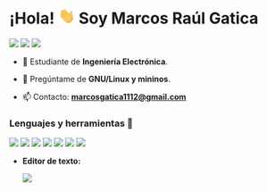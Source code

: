 <h1 align="left">¡Hola! <img src="https://raw.githubusercontent.com/ABSphreak/ABSphreak/master/gifs/Hi.gif" width="30px" /> Soy Marcos Raúl Gatica</h1>
<p align="left"> 
  <img src="https://img.shields.io/badge/Arch_Linux-1793D1?style=for-the-badge&logo=arch-linux&logoColor=white" /> 
  <img src="https://img.shields.io/badge/Debian-A81D33?style=for-the-badge&logo=debian&logoColor=white" />
  <img src="https://img.shields.io/badge/Linux-FCC624?style=for-the-badge&logo=linux&logoColor=black" />
  
</p>

- 🚀 Estudiante de **Ingeniería Electrónica**.

- 💬 Pregúntame de **GNU/Linux y mininos**.

- 📫 Contacto: **marcosgatica1112@gmail.com**

<h3 align="left">Lenguajes y herramientas 🔧</h3>

<p align="left"> 
  <img src="https://img.shields.io/badge/C-00599C?style=for-the-badge&logo=c&logoColor=white" />
  <img src="https://img.shields.io/badge/C++-00599C?style=for-the-badge&logo=c%2B%2B&logoColor=white" />
  <img src="https://img.shields.io/badge/Bash-121011?style=for-the-badge&logo=gnu-bash&logoColor=white" />
  <img src="https://img.shields.io/badge/Java-ED8B00?style=for-the-badge&logo=openjdk&logoColor=white" />
  <img src="https://img.shields.io/badge/Python-3776AB?style=for-the-badge&logo=python&logoColor=white" />
  <img src="https://img.shields.io/badge/latex-%23008080.svg?style=for-the-badge&logo=latex&logoColor=white" />
  <img src="https://img.shields.io/badge/-Raspberry_Pi-C51A4A?style=for-the-badge&logo=Raspberry-Pi" />
</p>

- **Editor de texto:** <p align="left"> <img src="https://img.shields.io/badge/Vim-%2357A143.svg?&style=for-the-badge&logo=vim&logoColor=white" /> </p>
